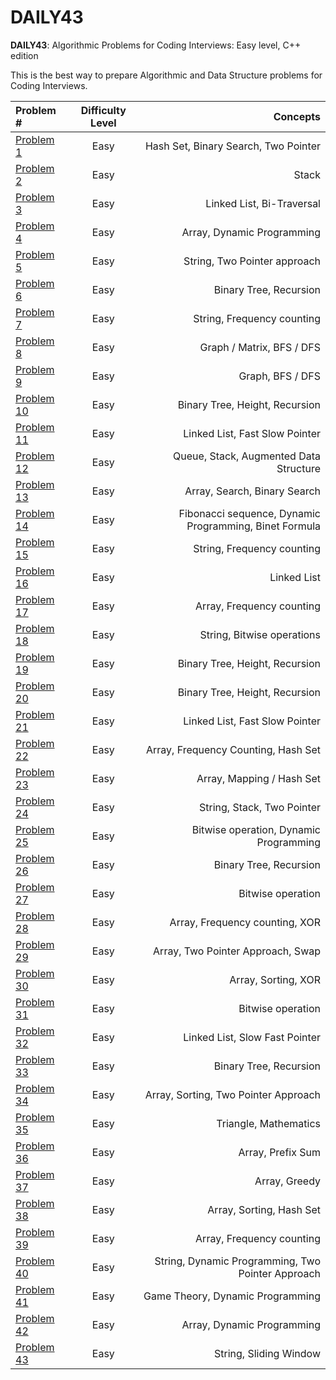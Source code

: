 # DAILY43

**DAILY43**: Algorithmic Problems for Coding Interviews: Easy level, C++ edition

This is the best way to prepare Algorithmic and Data Structure problems for Coding Interviews.

| Problem # | Difficulty Level | Concepts |
| :---         |     :---:      |          ---: |
| [Problem 1](/src/Problem-01) | Easy | Hash Set, Binary Search, Two Pointer |
| [Problem 2](/src/Problem-02) | Easy | Stack |
| [Problem 3](/src/Problem-03) | Easy | Linked List, Bi-Traversal |
| [Problem 4](/src/Problem-04) | Easy | Array, Dynamic Programming |
| [Problem 5](/src/Problem-05) | Easy | String, Two Pointer approach |
| [Problem 6](/src/Problem-06) | Easy | Binary Tree, Recursion |
| [Problem 7](/src/Problem-07) | Easy | String, Frequency counting |
| [Problem 8](/src/Problem-08) | Easy | Graph / Matrix, BFS / DFS |
| [Problem 9](/src/Problem-09) | Easy | Graph, BFS / DFS |
| [Problem 10](/src/Problem-10) | Easy | Binary Tree, Height, Recursion |
| [Problem 11](/src/Problem-11) | Easy | Linked List, Fast Slow Pointer |
| [Problem 12](/src/Problem-12) | Easy | Queue, Stack, Augmented Data Structure |
| [Problem 13](/src/Problem-13) | Easy | Array, Search, Binary Search |
| [Problem 14](/src/Problem-14) | Easy | Fibonacci sequence, Dynamic Programming, Binet Formula |
| [Problem 15](/src/Problem-15) | Easy | String, Frequency counting |
| [Problem 16](/src/Problem-16) | Easy | Linked List |
| [Problem 17](/src/Problem-17) | Easy | Array, Frequency counting |
| [Problem 18](/src/Problem-18) | Easy | String, Bitwise operations |
| [Problem 19](/src/Problem-19) | Easy | Binary Tree, Height, Recursion |
| [Problem 20](/src/Problem-20) | Easy | Binary Tree, Height, Recursion |
| [Problem 21](/src/Problem-21) | Easy | Linked List, Fast Slow Pointer |
| [Problem 22](/src/Problem-22) | Easy | Array, Frequency Counting, Hash Set |
| [Problem 23](/src/Problem-23) | Easy | Array, Mapping / Hash Set |
| [Problem 24](/src/Problem-24) | Easy | String, Stack, Two Pointer  |
| [Problem 25](/src/Problem-25) | Easy | Bitwise operation, Dynamic Programming |
| [Problem 26](/src/Problem-26) | Easy | Binary Tree, Recursion |
| [Problem 27](/src/Problem-27) | Easy | Bitwise operation |
| [Problem 28](/src/Problem-28) | Easy | Array, Frequency counting, XOR |
| [Problem 29](/src/Problem-29) | Easy | Array, Two Pointer Approach, Swap |
| [Problem 30](/src/Problem-30) | Easy | Array, Sorting, XOR |
| [Problem 31](/src/Problem-31) | Easy | Bitwise operation |
| [Problem 32](/src/Problem-32) | Easy | Linked List, Slow Fast Pointer |
| [Problem 33](/src/Problem-33) | Easy | Binary Tree, Recursion |
| [Problem 34](/src/Problem-34) | Easy | Array, Sorting, Two Pointer Approach |
| [Problem 35](/src/Problem-35) | Easy | Triangle, Mathematics |
| [Problem 36](/src/Problem-36) | Easy | Array, Prefix Sum |
| [Problem 37](/src/Problem-37) | Easy | Array, Greedy |
| [Problem 38](/src/Problem-38) | Easy | Array, Sorting, Hash Set |
| [Problem 39](/src/Problem-39) | Easy | Array, Frequency counting |
| [Problem 40](/src/Problem-40) | Easy | String, Dynamic Programming, Two Pointer Approach |
| [Problem 41](/src/Problem-41) | Easy | Game Theory, Dynamic Programming |
| [Problem 42](/src/Problem-42) | Easy | Array, Dynamic Programming |
| [Problem 43](/src/Problem-43) | Easy | String, Sliding Window |
